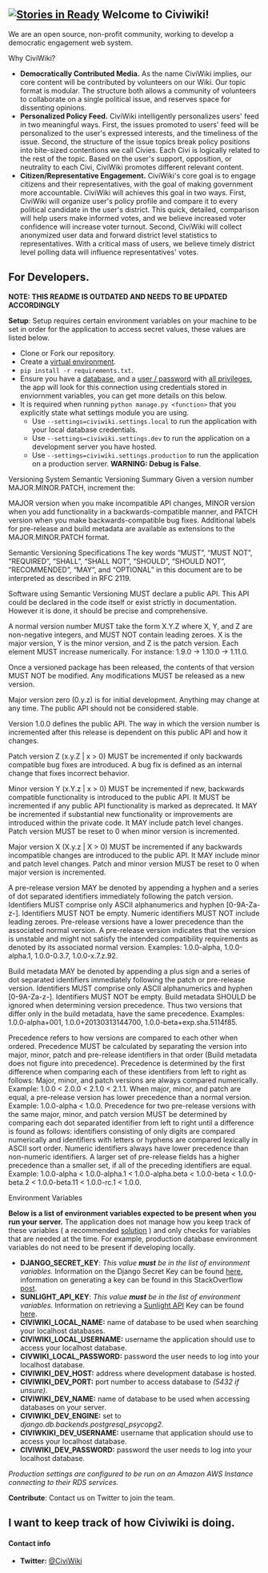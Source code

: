 [![Stories in Ready](https://badge.waffle.io/CiviWiki/OpenCiviWiki.png?label=ready&title=Ready)](https://waffle.io/CiviWiki/OpenCiviWiki?utm_source=badge)
Welcome to Civiwiki!
-------------------

We are an open source, non-profit community, working to develop a democratic engagement web system.

Why CiviWiki?

* **Democratically Contributed Media.** As the name CiviWiki implies, our core content will be contributed by volunteers on our Wiki. Our topic format is modular. The structure both allows a community of volunteers to collaborate on a single political issue, and reserves space for dissenting opinions.
* **Personalized Policy Feed.** CiviWiki intelligently personalizes users' feed in two meaningful ways. First, the issues promoted to users' feed will be personalized to the user's expressed interests, and the timeliness of the issue. Second, the structure of the issue topics break policy positions into bite-sized contentions we call Civies. Each Civi is logically related to the rest of the topic. Based on the user's support, opposition, or neutrality to each Civi, CiviWiki promotes different relevant content.
* **Citizen/Representative Engagement.** CiviWiki's core goal is to engage citizens and their representatives, with the goal of making government more accountable. CiviWiki will achieves this goal in two ways. First, CiviWiki will organize user's policy profile and compare it to every political candidate in the user's district. This quick, detailed, comparison will help users make informed votes, and we believe increased voter confidence will increase voter turnout. Second, CiviWiki will collect anonymized user data and forward district level statistics to representatives. With a critical mass of users, we believe timely district level polling data will influence representatives' votes.

For Developers.
---------------

**NOTE: THIS README IS OUTDATED AND NEEDS TO BE UPDATED ACCORDINGLY**

**Setup**: Setup requires certain environment variables on your machine to be set in order for the application to access secret values, these values are listed below.
* Clone or Fork our repository.
* Create a [virtual environment](http://docs.python-guide.org/en/latest/dev/virtualenvs/).
* `pip install -r requirements.txt`.
* Ensure you have a [database](https://www.postgresql.org/docs/9.1/static/app-createdb.html), and a [user / password](https://www.postgresql.org/docs/9.1/static/app-createuser.html) with [all privileges](https://www.postgresql.org/docs/9.0/static/sql-grant.html), the app will look for this connection using credentials stored in enviornment variables, you can get more details on this below.
* It is required when running `python manage.py <function>` that you explicitly state what settings module you are using.
  * Use `--settings=civiwiki.settings.local` to run the application with your local database credentials.
  * Use `--settings=civiwiki.settings.dev` to run the application on a development server you have hosted.
  * Use `--settings=civiwiki.settings.production` to run the application on a production server. **WARNING: Debug is False**.
  
Versioning System 
  Semantic Versioning Summary 
Given a version number MAJOR.MINOR.PATCH, increment the:

MAJOR version when you make incompatible API changes,
MINOR version when you add functionality in a backwards-compatible manner, and
PATCH version when you make backwards-compatible bug fixes.
Additional labels for pre-release and build metadata are available as extensions to the MAJOR.MINOR.PATCH format.

 Semantic Versioning Specifications
The key words “MUST”, “MUST NOT”, “REQUIRED”, “SHALL”, “SHALL NOT”, “SHOULD”, “SHOULD NOT”, “RECOMMENDED”, “MAY”, and “OPTIONAL” in this document are to be interpreted as described in RFC 2119.

Software using Semantic Versioning MUST declare a public API. This API could be declared in the code itself or exist strictly in documentation. However it is done, it should be precise and comprehensive.

A normal version number MUST take the form X.Y.Z where X, Y, and Z are non-negative integers, and MUST NOT contain leading zeroes. X is the major version, Y is the minor version, and Z is the patch version. Each element MUST increase numerically. For instance: 1.9.0 -> 1.10.0 -> 1.11.0.

Once a versioned package has been released, the contents of that version MUST NOT be modified. Any modifications MUST be released as a new version.

Major version zero (0.y.z) is for initial development. Anything may change at any time. The public API should not be considered stable.

Version 1.0.0 defines the public API. The way in which the version number is incremented after this release is dependent on this public API and how it changes.

Patch version Z (x.y.Z | x > 0) MUST be incremented if only backwards compatible bug fixes are introduced. A bug fix is defined as an internal change that fixes incorrect behavior.

Minor version Y (x.Y.z | x > 0) MUST be incremented if new, backwards compatible functionality is introduced to the public API. It MUST be incremented if any public API functionality is marked as deprecated. It MAY be incremented if substantial new functionality or improvements are introduced within the private code. It MAY include patch level changes. Patch version MUST be reset to 0 when minor version is incremented.

Major version X (X.y.z | X > 0) MUST be incremented if any backwards incompatible changes are introduced to the public API. It MAY include minor and patch level changes. Patch and minor version MUST be reset to 0 when major version is incremented.

A pre-release version MAY be denoted by appending a hyphen and a series of dot separated identifiers immediately following the patch version. Identifiers MUST comprise only ASCII alphanumerics and hyphen [0-9A-Za-z-]. Identifiers MUST NOT be empty. Numeric identifiers MUST NOT include leading zeroes. Pre-release versions have a lower precedence than the associated normal version. A pre-release version indicates that the version is unstable and might not satisfy the intended compatibility requirements as denoted by its associated normal version. Examples: 1.0.0-alpha, 1.0.0-alpha.1, 1.0.0-0.3.7, 1.0.0-x.7.z.92.

Build metadata MAY be denoted by appending a plus sign and a series of dot separated identifiers immediately following the patch or pre-release version. Identifiers MUST comprise only ASCII alphanumerics and hyphen [0-9A-Za-z-]. Identifiers MUST NOT be empty. Build metadata SHOULD be ignored when determining version precedence. Thus two versions that differ only in the build metadata, have the same precedence. Examples: 1.0.0-alpha+001, 1.0.0+20130313144700, 1.0.0-beta+exp.sha.5114f85.

Precedence refers to how versions are compared to each other when ordered. Precedence MUST be calculated by separating the version into major, minor, patch and pre-release identifiers in that order (Build metadata does not figure into precedence). Precedence is determined by the first difference when comparing each of these identifiers from left to right as follows: Major, minor, and patch versions are always compared numerically. Example: 1.0.0 < 2.0.0 < 2.1.0 < 2.1.1. When major, minor, and patch are equal, a pre-release version has lower precedence than a normal version. Example: 1.0.0-alpha < 1.0.0. Precedence for two pre-release versions with the same major, minor, and patch version MUST be determined by comparing each dot separated identifier from left to right until a difference is found as follows: identifiers consisting of only digits are compared numerically and identifiers with letters or hyphens are compared lexically in ASCII sort order. Numeric identifiers always have lower precedence than non-numeric identifiers. A larger set of pre-release fields has a higher precedence than a smaller set, if all of the preceding identifiers are equal. Example: 1.0.0-alpha < 1.0.0-alpha.1 < 1.0.0-alpha.beta < 1.0.0-beta < 1.0.0-beta.2 < 1.0.0-beta.11 < 1.0.0-rc.1 < 1.0.0.

Environment Variables

**Below is a list of environment variables expected to be present when you run your server.** The application does not manage how you keep track of these variables ( a recommended [solution](http://stackoverflow.com/a/11134336) ) and only checks for variables that are needed at the time. For example, production database environment variables do not need to be present if developing locally.
* **DJANGO_SECRET_KEY**: _This value **must** be in the list of environment variables._ Information on the Django Secret Key can be found [here](https://docs.djangoproject.com/en/1.8/ref/settings/#secret-key), information on generating a key can be found in this StackOverflow [post](http://stackoverflow.com/questions/4664724/distributing-django-projects-with-unique-secret-keys/16630719#16630719).
* **SUNLIGHT_API_KEY**: _This value **must** be in the list of environment variables._ Information on retrieving a [Sunlight API](https://sunlightfoundation.com/api) Key can be found [here](https://sunlightfoundation.com/api/accounts/register/).
* **CIVIWIKI_LOCAL_NAME:** name of database to be used when searching your localhost databases.
* **CIVIWIKI_LOCAL_USERNAME:** username the application should use to access your localhost database.
* **CIVWIKI_LOCAL_PASSWORD:** password the user needs to log into your localhost database.
* **CIVIWIKI_DEV_HOST:** address where development database is hosted.
* **CIVIWIKI_DEV_PORT:** port number to access database to _(5432 if unsure)_.
* **CIVIWIKI_DEV_NAME:** name of database to be used when accessing databases on your server.
* **CIVIWIKI_DEV_ENGINE:** set to _django.db.backends.postgresql_psycopg2_.
* **CIVIWKIKI_DEV_USERNAME:** username that application should use to access your localhost database.
* **CIVIWIKI_DEV_PASSWORD:** password the user needs to log into your localhost database.

_Production settings are configured to be run on an Amazon AWS Instance connecting to their RDS services._



**Contribute**:
Contact us on Twitter to join the team.

I want to keep track of how Civiwiki is doing.
----------------------------------------------

#### Contact info

* **Twitter:** [@CiviWiki](https://twitter.com/civiwiki)
